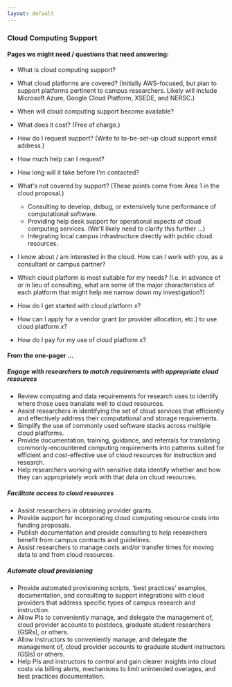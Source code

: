 ```yaml
---
layout: default
---
```


### Cloud Computing Support


#### Pages we might need / questions that need answering:

* What is cloud computing support?
* What cloud platforms are covered? (Initially AWS-focused, but plan to support platforms pertinent to campus researchers. Likely will include Microsoft Azure, Google Cloud Platform, XSEDE, and NERSC.)
* When will cloud computing support become available?
* What does it cost? (Free of charge.)
* How do I request support? (Write to to-be-set-up cloud support email address.)
* How much help can I request?
* How long will it take before I'm contacted?
* What's not covered by support? (These points come from Area 1 in the cloud proposal.)
  * Consulting to develop, debug, or extensively tune performance of computational software.
  * Providing help desk support for operational aspects of cloud computing services. (We'll likely need to clarify this further ...)
  * Integrating local campus infrastructure directly with public cloud resources.
* I know about / am interested in the cloud. How can I work with you, as a consultant or campus partner?

* Which cloud platform is most suitable for my needs? (I.e. in advance of or in lieu of consulting, what are some of the major characteristics of each platform that might help me narrow down my investigation?)
* How do I get started with cloud platform _x_?
* How can I apply for a vendor grant (or provider allocation, etc.) to use cloud platform _x_?
* How do I pay for my use of cloud platform _x_?

#### From the one-pager ...

##### Engage with researchers to match requirements with appropriate cloud resources

* Review computing and data requirements for research uses to identify where those uses translate well to cloud resources.
* Assist researchers in identifying the set of cloud services that efficiently and effectively address their computational and storage requirements.
* Simplify the use of commonly used software stacks across multiple cloud platforms.
* Provide documentation, training, guidance, and referrals for translating commonly-encountered computing requirements into patterns suited for efficient and cost-effective use of cloud resources for instruction and research.
* Help researchers working with sensitive data identify whether and how they can appropriately work with that data on cloud resources.

##### Facilitate access to cloud resources

* Assist researchers in obtaining provider grants.
* Provide support for incorporating cloud computing resource costs into funding proposals.
* Publish documentation and provide consulting to help researchers benefit from campus contracts and guidelines.
* Assist researchers to manage costs and/or transfer times for moving data to and from cloud resources.

##### Automate cloud provisioning

* Provide automated provisioning scripts, ‘best practices’ examples, documentation, and consulting to support integrations with cloud providers that address specific types of campus research and instruction.
* Allow PIs to conveniently manage, and delegate the management of, cloud provider accounts to postdocs, graduate student researchers (GSRs), or others.
* Allow instructors to conveniently manage, and delegate the management of, cloud provider accounts to graduate student instructors (GSIs) or others.
* Help PIs and instructors to control and gain clearer insights into cloud costs via billing alerts, mechanisms to limit unintended overages, and best practices documentation.
